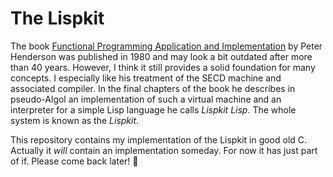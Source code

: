 # The Lispkit

The book [Functional Programming Application and Implementation](https://www.goodreads.com/book/show/5838062-functional-programming-application-and-implementation) by Peter Henderson was published in 1980 and may look a bit outdated after more than 40 years. However, I think it still provides a solid foundation for many concepts. I especially like his treatment of the SECD machine and associated compiler. In the final chapters of the book he describes in pseudo-Algol an implementation of such a virtual machine and an interpreter for a simple Lisp language he calls *Lispkit Lisp*. The whole system is known as the *Lispkit*.

This repository contains my implementation of the Lispkit in good old C. Actually it *will* contain an implementation someday. For now it has just part of if. Please come back later! 🙂
